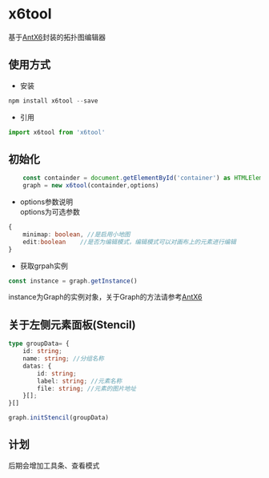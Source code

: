 # x6tool
基于[AntX6](https://x6.antv.antgroup.com/)封装的拓扑图编辑器

## 使用方式

- 安装
```js
npm install x6tool --save
```

- 引用
```js
import x6tool from 'x6tool'
```

## 初始化

```typescript
    const containder = document.getElementById('container') as HTMLElement
    graph = new x6tool(containder,options)
```

- options参数说明  
options为可选参数
```typescript
{
    minimap: boolean, //是启用小地图
    edit:boolean    //是否为编辑模式，编辑模式可以对画布上的元素进行编辑
}
```

- 获取grpah实例
```js
const instance = graph.getInstance()
```
instance为Graph的实例对象，关于Graph的方法请参考[AntX6](https://x6.antv.antgroup.com/)

## 关于左侧元素面板(Stencil)
```typescript
type groupData= {
    id: string;
    name: string; //分组名称
    datas: {
        id: string;
        label: string; //元素名称
        file: string; //元素的图片地址
    }[];
}[]

graph.initStencil(groupData)
```
## 计划
后期会增加工具条、查看模式


